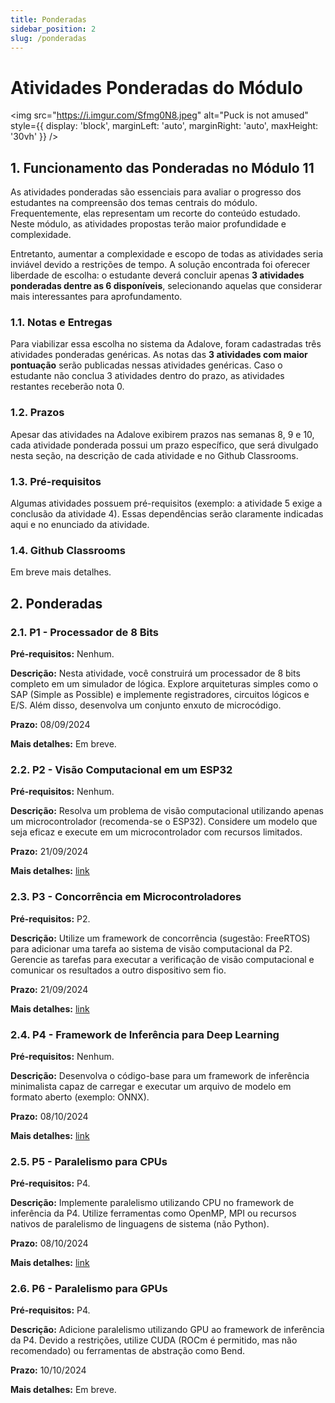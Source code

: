 ```yaml
---
title: Ponderadas
sidebar_position: 2
slug: /ponderadas
---
```


# Atividades Ponderadas do Módulo

<img 
  src="https://i.imgur.com/Sfmg0N8.jpeg"
  alt="Puck is not amused" 
  style={{ 
    display: 'block',
    marginLeft: 'auto',
    marginRight: 'auto',
    maxHeight: '30vh'
  }} 
/>
<br/>

## 1. Funcionamento das Ponderadas no Módulo 11

As atividades ponderadas são essenciais para avaliar o progresso dos estudantes
na compreensão dos temas centrais do módulo. Frequentemente, elas representam
um recorte do conteúdo estudado. Neste módulo, as atividades propostas terão
maior profundidade e complexidade. 

Entretanto, aumentar a complexidade e escopo de todas as atividades seria
inviável devido a restrições de tempo. A solução encontrada foi oferecer
liberdade de escolha: o estudante deverá concluir apenas **3 atividades
ponderadas dentre as 6 disponíveis**, selecionando aquelas que considerar mais
interessantes para aprofundamento.

### 1.1. Notas e Entregas

Para viabilizar essa escolha no sistema da Adalove, foram cadastradas três
atividades ponderadas genéricas. As notas das **3 atividades com maior
pontuação** serão publicadas nessas atividades genéricas. Caso o estudante não
conclua 3 atividades dentro do prazo, as atividades restantes receberão nota 0.

### 1.2. Prazos

Apesar das atividades na Adalove exibirem prazos nas semanas 8, 9 e 10, cada
atividade ponderada possui um prazo específico, que será divulgado nesta seção,
na descrição de cada atividade e no Github Classrooms.

### 1.3. Pré-requisitos

Algumas atividades possuem pré-requisitos (exemplo: a atividade 5 exige a
conclusão da atividade 4). Essas dependências serão claramente indicadas aqui e
no enunciado da atividade.

### 1.4. Github Classrooms

Em breve mais detalhes.

## 2. Ponderadas

### 2.1. P1 - Processador de 8 Bits

**Pré-requisitos:** Nenhum.

**Descrição:** Nesta atividade, você construirá um processador de 8 bits
completo em um simulador de lógica. Explore arquiteturas simples como o SAP
(Simple as Possible) e implemente registradores, circuitos lógicos e E/S. Além
disso, desenvolva um conjunto enxuto de microcódigo.

**Prazo:** 08/09/2024

**Mais detalhes:** Em breve.

### 2.2. P2 - Visão Computacional em um ESP32

**Pré-requisitos:** Nenhum.

**Descrição:** Resolva um problema de visão computacional utilizando apenas um
microcontrolador (recomenda-se o ESP32). Considere um modelo que seja eficaz e
execute em um microcontrolador com recursos limitados.

**Prazo:** 21/09/2024

**Mais detalhes:** [link](./p2.md)

### 2.3. P3 - Concorrência em Microcontroladores

**Pré-requisitos:** P2.

**Descrição:** Utilize um framework de concorrência (sugestão: FreeRTOS) para
adicionar uma tarefa ao sistema de visão computacional da P2. Gerencie as
tarefas para executar a verificação de visão computacional e comunicar os
resultados a outro dispositivo sem fio.

**Prazo:** 21/09/2024

**Mais detalhes:** [link](./p3.md)

### 2.4. P4 - Framework de Inferência para Deep Learning

**Pré-requisitos:** Nenhum.

**Descrição:** Desenvolva o código-base para um framework de inferência
minimalista capaz de carregar e executar um arquivo de modelo em formato aberto
(exemplo: ONNX).

**Prazo:** 08/10/2024

**Mais detalhes:** [link](./p4.md)

### 2.5. P5 - Paralelismo para CPUs

**Pré-requisitos:** P4.

**Descrição:** Implemente paralelismo utilizando CPU no framework de inferência
da P4. Utilize ferramentas como OpenMP, MPI ou recursos nativos de paralelismo
de linguagens de sistema (não Python).

**Prazo:** 08/10/2024

**Mais detalhes:** [link](./p5.md)

### 2.6. P6 - Paralelismo para GPUs

**Pré-requisitos:** P4.

**Descrição:** Adicione paralelismo utilizando GPU ao framework de inferência
da P4. Devido a restrições, utilize CUDA (ROCm é permitido, mas não
recomendado) ou ferramentas de abstração como Bend.

**Prazo:** 10/10/2024

**Mais detalhes:** Em breve.

